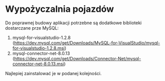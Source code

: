 # Wypożyczalnia pojazdów

Do poprawnej budowy aplikacji potrzebne są dodatkowe biblioteki dostarczane prze MySQL:
1. mysql-for-visualstudio-1.2.8 (https://dev.mysql.com/get/Downloads/MySQL-for-VisualStudio/mysql-for-visualstudio-1.2.8.msi)
2. mysql-connector-net-8.0.13 (https://dev.mysql.com/get/Downloads/Connector-Net/mysql-connector-net-8.0.13.msi)

Najlepiej zainstalować je w podanej kolejności.
